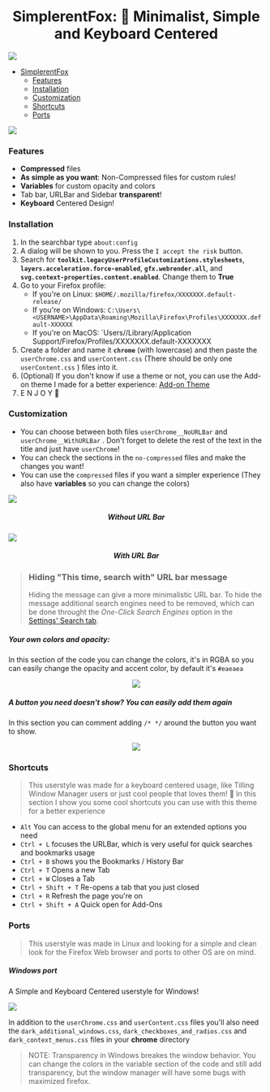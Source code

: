 <div align="center">
<h1>SimplerentFox: 🦊 Minimalist, Simple and Keyboard Centered</h1>
</div>

![](https://github.com/MiguelRAvila/SimplerentFox/blob/master/Images/head.png)

-   [SimplerentFox](#)
    -   [Features](#features)
    -   [Installation](#installation)
    -   [Customization](#customization)
    -   [Shortcuts](#shortcuts)
    -   [Ports](#ports)

![](https://github.com/MiguelRAvila/SimplerentFox/blob/master/Images/head2.png)

### Features

-   **Compressed** files
-   **As simple as you want**: Non-Compressed files for custom rules!
-   **Variables** for custom opacity and colors
-   Tab bar, URLBar and Sidebar **transparent**!
-   **Keyboard** Centered Design!

### Installation

1. In the searchbar type `about:config`
2. A dialog will be shown to you. Press the `I accept the risk` button.
3. Search for **`toolkit.legacyUserProfileCustomizations.stylesheets`**, **`layers.acceleration.force-enabled`**, **`gfx.webrender.all`**, and **`svg.context-properties.content.enabled`**. Change them to **True**
4. Go to your Firefox profile:
    - If you're on Linux: `$HOME/.mozilla/firefox/XXXXXXX.default-release/`
    - If you're on Windows: `C:\Users\<USERNAME>\AppData\Roaming\Mozilla\Firefox\Profiles\XXXXXXX.default-XXXXXX`
    - If you're on MacOS: `Users/<USERNAME>/Library/Application Support/Firefox/Profiles/XXXXXXX.default-XXXXXXX
5. Create a folder and name it **`chrome`** (with lowercase) and then paste the `userChrome.css` and `userContent.css` (There should be only one `userContent.css` ) files into it.
6. (Optional) If you don't know if use a theme or not, you can use the Add-on theme I made for a better experience: [Add-on Theme](https://addons.mozilla.org/en-US/firefox/addon/simplerentfox/)
7. E N J O Y 🦊

### Customization

-   You can choose between both files `userChrome__NoURLBar` and `userChrome__WithURLBar` . Don't forget to delete the rest of the text in the title and just have `userChrome`!
-   You can check the sections in the `no-compressed` files and make the changes you want!
-   You can use the `compressed` files if you want a simpler experience (They also have **variables** so you can change the colors)

![](https://github.com/MiguelRAvila/SimplerentFox/blob/master/Images/preview1.png)

<div align="center">
<h5>Without URL Bar</h5>
</div>

![](https://github.com/MiguelRAvila/SimplerentFox/blob/master/Images/preview2.png)

<div align="center">
<h5>With URL Bar</h5>
</div>

> ### Hiding "This time, search with" URL bar message
>
> Hiding the message can give a more minimalistic URL bar. To hide the message additional search engines need to be removed, which can be done throught the _One-Click Search Engines_ option in the [Settings' Search tab](about:preferences#search).

##### Your own colors and opacity:

In this section of the code you can change the colors, it's in RGBA so you can easily change the opacity and accent color, by default it's `#eaeaea`

<p align="center">
  <img src="https://github.com/MiguelRAvila/SimplerentFox/blob/master/Images/code-1.png">
</p>

##### A button you need doesn't show? You can easily add them again

In this section you can comment adding `/* */` around the button you want to show.

<p align="center">
  <img src="https://github.com/MiguelRAvila/SimplerentFox/blob/master/Images/code-2.png">
</p>

### Shortcuts

> This userstyle was made for a keyboard centered usage, like Tilling Window Manager users or just cool people that loves them! 🤖
> In this section I show you some cool shortcuts you can use with this theme for a better experience

-   `Alt` You can access to the global menu for an extended options you need
-   `Ctrl + L` focuses the URLBar, which is very useful for quick searches and bookmarks usage
-   `Ctrl + B` shows you the Bookmarks / History Bar
-   `Ctrl + T` Opens a new Tab
-   `Ctrl + W` Closes a Tab
-   `Ctrl + Shift + T` Re-opens a tab that you just closed
-   `Ctrl + R` Refresh the page you're on
-   `Ctrl + Shift + A` Quick open for Add-Ons

### Ports

> This userstyle was made in Linux and looking for a simple and clean look for the Firefox Web browser and ports to other OS are on mind.

##### Windows port

A Simple and Keyboard Centered userstyle for Windows!

![](https://github.com/MiguelRAvila/SimplerentFox/blob/master/Images/win.png)

In addition to the `userChrome.css` and `userContent.css` files you'll also need the `dark_additional_windows.css`, `dark_checkboxes_and_radios.css` and `dark_context_menus.css` files in your **chrome** directory

> NOTE: Transparency in Windows breakes the window behavior. You can change the colors in the variable section of the code and still add transparency, but the window manager will have some bugs with maximized firefox.
